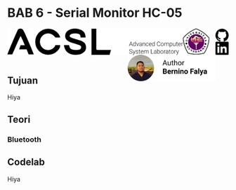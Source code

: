 # BAB 6 - Serial Monitor HC-05

<img align="left" src="../images/logo.png" width="400">
<img align="left" src="../images/logo_ug.jpg" width="60">
<a href="https://github.com/lefalya">
  <img align="right" src="../images/Github.png" width="30">
</a>
<a href="https://www.linkedin.com/in/berninofalya/">
  <img align="right" src="../images/LinkedIn.png" width="30">
</a>
<img align="right" src="../images/BerninoFalya.png" width="200">
<br/><br/><br/><br/>

## Tujuan
Hiya

## Teori
### Bluetooth

## Codelab
Hiya